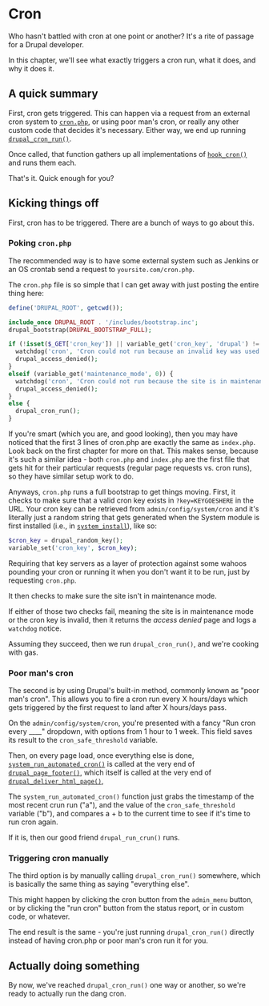 # Cron

Who hasn't battled with cron at one point or another? It's a rite of passage for a Drupal developer. 

In this chapter, we'll see what exactly triggers a cron run, what it does, and why it does it.

## A quick summary

First, cron gets triggered. This can happen via a request from an external cron system to [`cron.php`](https://api.drupal.org/api/drupal/cron.php/7), or using poor man's cron, or really any other custom code that decides it's necessary. Either way, we end up running [`drupal_cron_run()`](https://api.drupal.org/api/drupal/includes%21common.inc/function/drupal_cron_run/7).

Once called, that function gathers up all implementations of [`hook_cron()`](https://api.drupal.org/api/drupal/modules%21system%21system.api.php/function/hook_cron/7) and runs them each.

That's it. Quick enough for you?

## Kicking things off

First, cron has to be triggered. There are a bunch of ways to go about this.

### Poking `cron.php`

The recommended way is to have some external system such as Jenkins or an OS crontab send a request to `yoursite.com/cron.php`. 

The `cron.php` file is so simple that I can get away with just posting the entire thing here:

```php
define('DRUPAL_ROOT', getcwd());

include_once DRUPAL_ROOT . '/includes/bootstrap.inc';
drupal_bootstrap(DRUPAL_BOOTSTRAP_FULL);

if (!isset($_GET['cron_key']) || variable_get('cron_key', 'drupal') != $_GET['cron_key']) {
  watchdog('cron', 'Cron could not run because an invalid key was used.', array(), WATCHDOG_NOTICE);
  drupal_access_denied();
}
elseif (variable_get('maintenance_mode', 0)) {
  watchdog('cron', 'Cron could not run because the site is in maintenance mode.', array(), WATCHDOG_NOTICE);
  drupal_access_denied();
}
else {
  drupal_cron_run();
}
```

If you're smart (which you are, and good looking), then you may have noticed that the first 3 lines of cron.php are exactly the same as `index.php`. Look back on the first chapter for more on that. This makes sense, because it's such a similar idea - both `cron.php` and `index.php` are the first file that gets hit for their particular requests (regular page requests vs. cron runs), so they have similar setup work to do.

Anyways, `cron.php` runs a full bootstrap to get things moving. First, it checks to make sure that a valid cron key exists in `?key=KEYGOESHERE` in the URL. Your cron key can be retrieved from `admin/config/system/cron` and it's literally just a random string that gets generated when the System module is first installed (i.e., in [`system_install`](https://api.drupal.org/api/drupal/modules%21system%21system.install/function/system_install/7)), like so:

```php
$cron_key = drupal_random_key();
variable_set('cron_key', $cron_key);
``` 

Requiring that key servers as a layer of protection against some wahoos pounding your cron or running it when you don't want it to be run, just by requesting `cron.php`. 

It then checks to make sure the site isn't in maintenance mode. 

If either of those two checks fail, meaning the site is in maintenance mode or the cron key is invalid, then it returns the *access denied* page and logs a `watchdog` notice.

Assuming they succeed, then we run `drupal_cron_run()`, and we're cooking with gas. 

### Poor man's cron

The second is by using Drupal's built-in method, commonly known as "poor man's cron". This allows you to fire a cron run every X hours/days which gets triggered by the first request to land after X hours/days pass.

On the `admin/config/system/cron`, you're presented with a fancy "Run cron every ____" dropdown, with options from 1 hour to 1 week. This field saves its result to the `cron_safe_threshold` variable.

Then, on every page load, once everything else is done, [`system_run_automated_cron()`](https://api.drupal.org/api/drupal/modules%21system%21system.module/function/system_run_automated_cron/7) is called at the very end of [`drupal_page_footer()`](https://api.drupal.org/api/drupal/includes%21common.inc/function/drupal_page_footer/7), which itself is called at the very end of [`drupal_deliver_html_page()`](https://api.drupal.org/api/drupal/includes%21common.inc/function/drupal_deliver_html_page/7), 

The `system_run_automated_cron()` function just grabs the timestamp of the most recent crun run ("a"), and the value of the `cron_safe_threshold` variable ("b"), and compares a + b to the current time to see if it's time to run cron again.

If it is, then our good friend `drupal_run_crun()` runs.

### Triggering cron manually

The third option is by manually calling `drupal_cron_run()` somewhere, which is basically the same thing as saying "everything else". 

This might happen by clicking the cron button from the `admin_menu` button, or by clicking the "run cron" button from the status report, or in custom code, or whatever.

The end result is the same - you're just running `drupal_cron_run()` directly instead of having cron.php or poor man's cron run it for you.

## Actually doing something

By now, we've reached `drupal_cron_run()` one way or another, so we're ready to actually run the dang cron.